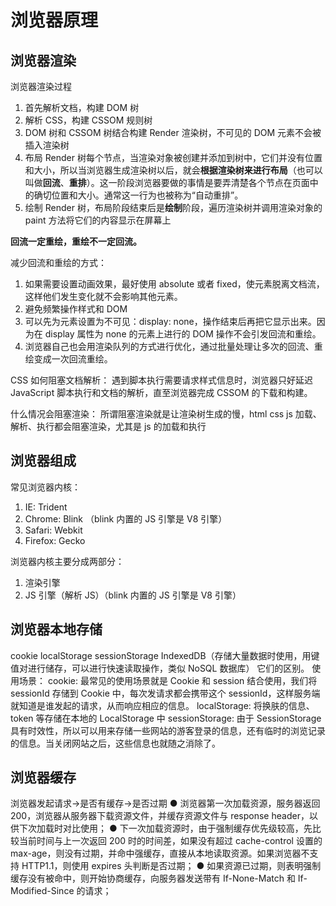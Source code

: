 # 浏览器原理

## 浏览器渲染

浏览器渲染过程

1. 首先解析文档，构建 DOM 树
2. 解析 CSS，构建 CSSOM 规则树
3. DOM 树和 CSSOM 树结合构建 Render 渲染树，不可见的 DOM 元素不会被插入渲染树
4. 布局 Render 树每个节点，当渲染对象被创建并添加到树中，它们并没有位置和大小，所以当浏览器生成渲染树以后，就会**根据渲染树来进行布局**（也可以叫做**回流**、**重排**）。这一阶段浏览器要做的事情是要弄清楚各个节点在页面中的确切位置和大小。通常这一行为也被称为“自动重排”。
5. 绘制 Render 树，布局阶段结束后是**绘制**阶段，遍历渲染树并调用渲染对象的 paint 方法将它们的内容显示在屏幕上

**回流一定重绘，重绘不一定回流。**

减少回流和重绘的方式：

1. 如果需要设置动画效果，最好使用 absolute 或者 fixed，使元素脱离文档流，这样他们发生变化就不会影响其他元素。
2. 避免频繁操作样式和 DOM
3. 可以先为元素设置为不可见：display: none，操作结束后再把它显示出来。因为在 display 属性为 none 的元素上进行的 DOM 操作不会引发回流和重绘。
4. 浏览器自己也会用渲染队列的方式进行优化，通过批量处理让多次的回流、重绘变成一次回流重绘。

CSS 如何阻塞文档解析：
遇到脚本执行需要请求样式信息时，浏览器只好延迟 JavaScript 脚本执行和文档的解析，直至浏览器完成 CSSOM 的下载和构建。

什么情况会阻塞渲染：
所谓阻塞渲染就是让渲染树生成的慢，html css js 加载、解析、执行都会阻塞渲染，尤其是 js 的加载和执行

## 浏览器组成

常见浏览器内核：

1. IE: Trident
2. Chrome: Blink （blink 内置的 JS 引擎是 V8 引擎）
3. Safari: Webkit
4. Firefox: Gecko

浏览器内核主要分成两部分：

1. 渲染引擎
2. JS 引擎（解析 JS）（blink 内置的 JS 引擎是 V8 引擎）

## 浏览器本地存储

cookie localStorage sessionStorage IndexedDB（存储大量数据时使用，⽤键值对进⾏储存，可以进⾏快速读取操作，类似 NoSQL 数据库）
它们的区别。
使用场景：
cookie:
最常见的使用场景就是 Cookie 和 session 结合使用，我们将 sessionId 存储到 Cookie 中，每次发请求都会携带这个 sessionId，这样服务端就知道是谁发起的请求，从而响应相应的信息。
localStorage:
将换肤的信息、token 等存储在本地的 LocalStorage 中
sessionStorage:
由于 SessionStorage 具有时效性，所以可以用来存储一些网站的游客登录的信息，还有临时的浏览记录的信息。当关闭网站之后，这些信息也就随之消除了。

## 浏览器缓存

浏览器发起请求->是否有缓存->是否过期
● 浏览器第一次加载资源，服务器返回 200，浏览器从服务器下载资源文件，并缓存资源文件与 response header，以供下次加载时对比使用；
● 下一次加载资源时，由于强制缓存优先级较高，先比较当前时间与上一次返回 200 时的时间差，如果没有超过 cache-control 设置的 max-age，则没有过期，并命中强缓存，直接从本地读取资源。如果浏览器不支持 HTTP1.1，则使用 expires 头判断是否过期；
● 如果资源已过期，则表明强制缓存没有被命中，则开始协商缓存，向服务器发送带有 If-None-Match 和 If-Modified-Since 的请求；
